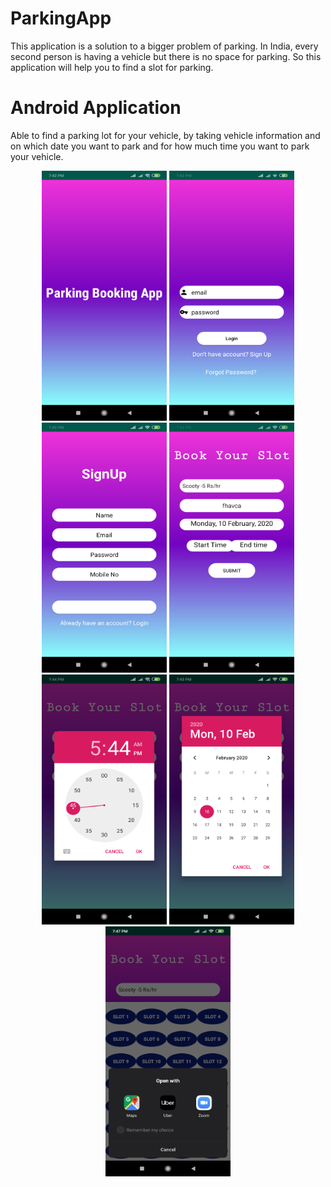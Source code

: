 # ParkingApp
This application is a solution to a bigger problem of parking. In India, every second person is having a vehicle but there is no space for parking. So this application will help you to find a slot for parking.

# Android Application
Able to find a parking lot for your vehicle, by taking vehicle information and on which date you want to park and for how much time you want to park your vehicle. 

<p align="center">
<img src="Screenshot_2020-02-10-19-42-42-224_com.example.parkingapp.png" width=200px height=400px/>
<img src="Screenshot_2020-02-10-19-42-47-103_com.example.parkingapp.png" width=200px height=400px/>
<img src="Screenshot_2020-02-10-19-42-53-802_com.example.parkingapp.png" width=200px height=400px/>
<img src="Screenshot_2020-02-10-19-44-00-356_com.example.parkingapp.png" width=200px height=400px/>
<img src="Screenshot_2020-02-10-19-44-06-511_com.example.parkingapp.png" width=200px height=400px/>
<img src="Screenshot_2020-02-10-19-43-55-091_com.example.parkingapp.png" width=200px height=400px/>
<img src="Screenshot_2020-02-10-19-47-30-025_android(1).png" width=200px height=400px/>

</p>
